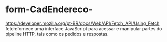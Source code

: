 # form-CadEndereco-


https://developer.mozilla.org/pt-BR/docs/Web/API/Fetch_API/Using_Fetch 
fetch:fornece uma interface JavaScript para acessar e manipular partes do pipeline HTTP, tais como os pedidos e respostas.